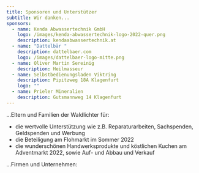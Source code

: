 ```yaml
---
title: Sponsoren und Unterstützer
subtitle: Wir danken...
sponsors:
  - name: Kenda Abwassertechnik GmbH
    logo: /images/kenda-abwassertechnik-logo-2022-quer.png
    description: kendaabwassertechnik.at
  - name: "Dattelbär "
    description: dattelbaer.com
    logo: /images/dattelbaer-logo-mitte.png
  - name: Oliver Martin Sereinig
    description: Heilmasseur
  - name: Selbstbedienungsladen Viktring
    description: Pipitzweg 18A Klagenfurt
    logo: ""
  - name: Prieler Mineralien
    description: Gutsmannweg 14 Klagenfurt
---
```

...Eltern und Familien der Waldlichter für:

* die wertvolle Unterstützung wie z.B. Reparaturarbeiten, Sachspenden, Geldspenden und Werbung
* die Beteiligung am Flohmarkt im Sommer 2022
* die wunderschönen Handwerksprodukte und köstlichen Kuchen am Adventmarkt 2022, sowie Auf- und Abbau und Verkauf 



...Firmen und Unternehmen:
